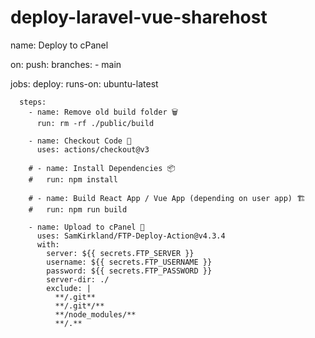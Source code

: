 # deploy-laravel-vue-sharehost

  name: Deploy to cPanel

  on:
    push:
      branches:
        - main
  
  jobs:
    deploy:
      runs-on: ubuntu-latest
  
      steps:
        - name: Remove old build folder 🗑️
          run: rm -rf ./public/build
  
        - name: Checkout Code 🚚
          uses: actions/checkout@v3
  
        # - name: Install Dependencies 📦
        #   run: npm install
  
        # - name: Build React App / Vue App (depending on user app) 🏗️
        #   run: npm run build
  
        - name: Upload to cPanel 📂
          uses: SamKirkland/FTP-Deploy-Action@v4.3.4
          with:
            server: ${{ secrets.FTP_SERVER }}
            username: ${{ secrets.FTP_USERNAME }}
            password: ${{ secrets.FTP_PASSWORD }}
            server-dir: ./
            exclude: |
              **/.git**
              **/.git*/**
              **/node_modules/**
              **/.**

